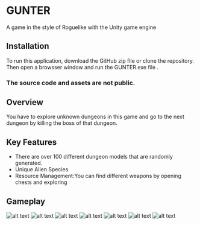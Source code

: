 # GUNTER

A game in the style of Roguelike with the Unity game engine

## Installation
To run this application, download the GitHub zip file or clone the repository. Then open a browsser window and run the GUNTER.exe file .

### The source code and assets are not public.

## Overview
You have to explore unknown dungeons in this game and go to the next dungeon by killing the boss of that dungeon.

## Key Features
- There are over 100 different dungeon models that are randomly generated.
- Unique Alien Species
- Resource Management:You can find different weapons by opening chests and exploring

## Gameplay
![alt text](./Gameplay/1.png)
![alt text](./Gameplay/2.png)
![alt text](./Gameplay/3.png)
![alt text](./Gameplay/4.png)
![alt text](./Gameplay/5.png)
![alt text](./Gameplay/6.png)
![alt text](./Gameplay/7.png)
